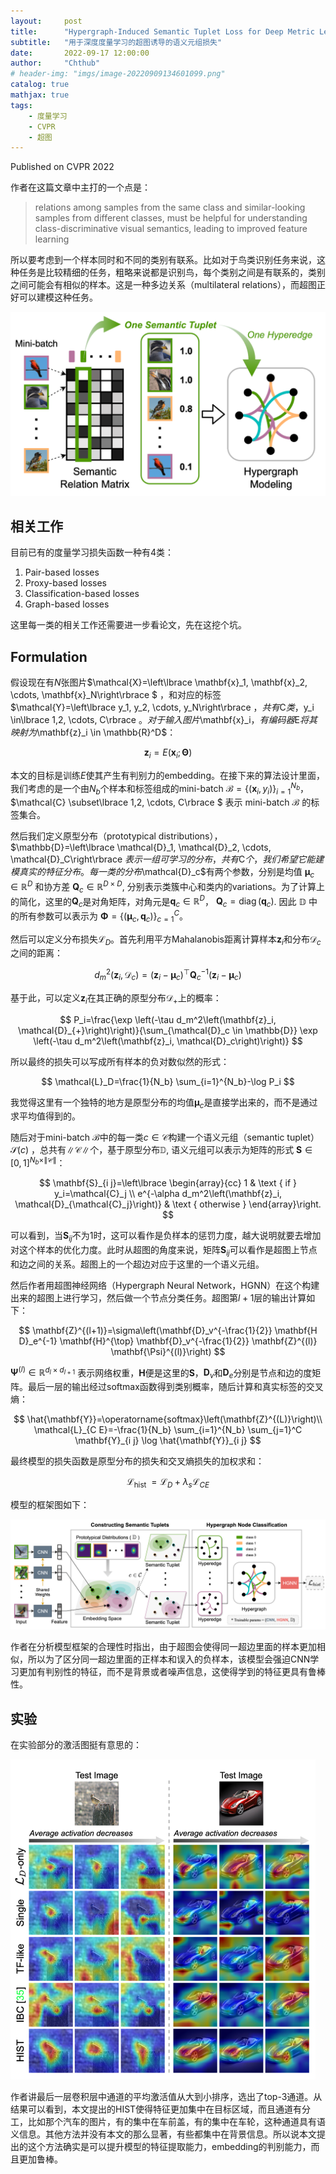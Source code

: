 ```yaml
---
layout:     post
title:      "Hypergraph-Induced Semantic Tuplet Loss for Deep Metric Learning"
subtitle:   "用于深度度量学习的超图诱导的语义元组损失"
date:       2022-09-17 12:00:00
author:     "Chthub"
# header-img: "imgs/image-20220909134601099.png"
catalog: true
mathjax: true
tags:
    - 度量学习
    - CVPR
    - 超图
---
```


Published on CVPR 2022

作者在这篇文章中主打的一个点是：

> relations among samples from the same class and similar-looking samples from different classes, must be helpful for understanding class-discriminative visual semantics, leading to improved feature learning

所以要考虑到一个样本同时和不同的类别有联系。比如对于鸟类识别任务来说，这种任务是比较精细的任务，粗略来说都是识别鸟，每个类别之间是有联系的，类别之间可能会有相似的样本。这是一种多边关系（multilateral relations），而超图正好可以建模这种任务。

<img src="https://raw.githubusercontent.com/chthub/chthub.github.io/main/imgs/image-20220917154436171.png" alt="image-20220917154436171" style="zoom:50%;" />

## 相关工作

目前已有的度量学习损失函数一种有4类：

1. Pair-based losses
2. Proxy-based losses
3. Classification-based losses
4. Graph-based losses

这里每一类的相关工作还需要进一步看论文，先在这挖个坑。

## Formulation

假设现在有$N$张图片$\mathcal{X}=\left\lbrace \mathbf{x}_1, \mathbf{x}_2, \cdots, \mathbf{x}_N\right\rbrace $ ，和对应的标签 $\mathcal{Y}=\left\lbrace y_1, y_2, \cdots, y_N\right\rbrace $，共有$C$类，$y_i \in\lbrace 1,2, \cdots, C\rbrace $。对于输入图片$\mathbf{x}_i$，有编码器$E$将其映射为$\mathbf{z}_i \in \mathbb{R}^D$：

$$
\mathbf{z}_i=E\left(\mathbf{x}_i ; \boldsymbol{\Theta}\right)
$$

本文的目标是训练$E$使其产生有判别力的embedding。在接下来的算法设计里面，我们考虑的是一个由$N_b$个样本和标签组成的mini-batch $\mathcal{B}=\left\lbrace \left(\mathbf{x}_i, y_i\right)\right\rbrace _{i=1}^{N_b}$， $\mathcal{C} \subset\lbrace 1,2, \cdots, C\rbrace $ 表示 mini-batch $\mathcal{B}$ 的标签集合。

然后我们定义原型分布（prototypical distributions），$\mathbb{D}=\left\lbrace \mathcal{D}_1, \mathcal{D}_2, \cdots, \mathcal{D}_C\right\rbrace $表示一组可学习的分布，共有$C$个，我们希望它能建模真实的特征分布。每一类的分布$\mathcal{D}_c$有两个参数，分别是均值 $\boldsymbol{\mu}_c \in \mathbb{R}^D$ 和协方差 $\mathbf{Q}_c \in \mathbb{R}^{D \times D}$, 分别表示类簇中心和类内的variations。为了计算上的简化，这里的$\mathbf{Q}_c$是对角矩阵，对角元是$\mathbf{q}_c\in \mathbb{R}^D$， $\mathbf{Q}_c=\operatorname{diag}\left(\mathbf{q}_c\right)$. 因此 $\mathbb{D}$ 中的所有参数可以表示为 $\boldsymbol{\Phi}=\left\lbrace \left(\boldsymbol{\mu}_c, \mathbf{q}_c\right)\right\rbrace _{c=1}^C$。

然后可以定义分布损失$\mathcal{L}_D$。首先利用平方Mahalanobis距离计算样本$\mathbf{z}_i$和分布$\mathcal{D}_c$之间的距离：

$$
d_m^2\left(\mathbf{z}_i, \mathcal{D}_c\right)=\left(\mathbf{z}_i-\boldsymbol{\mu}_c\right)^{\top} \mathbf{Q}_c^{-1}\left(\mathbf{z}_i-\boldsymbol{\mu}_c\right)
$$

基于此，可以定义$\mathbf{z}_ i$在其正确的原型分布$\mathcal{D}_+$上的概率：

$$
P_i=\frac{\exp \left(-\tau d_m^2\left(\mathbf{z}_i, \mathcal{D}_{+}\right)\right)}{\sum_{\mathcal{D}_c \in \mathbb{D}} \exp \left(-\tau d_m^2\left(\mathbf{z}_i, \mathcal{D}_c\right)\right)}
$$

所以最终的损失可以写成所有样本的负对数似然的形式：

$$
\mathcal{L}_D=\frac{1}{N_b} \sum_{i=1}^{N_b}-\log P_i
$$

我觉得这里有一个独特的地方是原型分布的均值$\boldsymbol{\mu}_c$是直接学出来的，而不是通过求平均值得到的。

随后对于mini-batch $\mathcal{B}$中的每一类$c \in \mathcal{C}$构建一个语义元组（semantic tuplet）$\mathcal{S}(c)$ ，总共有$\|\mathcal{C}\|$个，基于原型分布$\mathbb{D}$, 语义元组可以表示为矩阵的形式 $\mathbf{S} \in[0,1]^{N_b \times\|\mathcal{C}\|}$：

$$
\mathbf{S}_{i j}=\left\lbrace \begin{array}{cc}
1 & \text { if } y_i=\mathcal{C}_j \\
e^{-\alpha d_m^2\left(\mathbf{z}_i, \mathcal{D}_{\mathcal{C}_j}\right)} & \text { otherwise }
\end{array}\right.
$$

可以看到，当$\boldsymbol{S}_{ij}$不为1时，这可以看作是负样本的惩罚力度，越大说明就要去增加对这个样本的优化力度。此时从超图的角度来说，矩阵$\boldsymbol{S} _{ij}$可以看作是超图上节点和边之间的关系。超图上的一个超边对应于这里的一个语义元组。

然后作者用超图神经网络（Hypergraph Neural Network，HGNN）在这个构建出来的超图上进行学习，然后做一个节点分类任务。超图第$l+1$层的输出计算如下：

$$
\mathbf{Z}^{(l+1)}=\sigma\left(\mathbf{D}_v^{-\frac{1}{2}} \mathbf{H D}_e^{-1} \mathbf{H}^{\top} \mathbf{D}_v^{-\frac{1}{2}} \mathbf{Z}^{(l)} \mathbf{\Psi}^{(l)}\right)
$$

$\boldsymbol{\Psi}^{(l)} \in \mathbb{R}^{d_l \times d_{l+1}}$ 表示网络权重，$\boldsymbol{H}$便是这里的$\boldsymbol{S}$，$\mathbf{D}_v$和$\mathbf{D}_e$分别是节点和边的度矩阵。最后一层的输出经过softmax函数得到类别概率，随后计算和真实标签的交叉熵：

$$
\hat{\mathbf{Y}}=\operatorname{softmax}\left(\mathbf{Z}^{(L)}\right)\\
\mathcal{L}_{C E}=-\frac{1}{N_b} \sum_{i=1}^{N_b} \sum_{j=1}^C \mathbf{Y}_{i j} \log \hat{\mathbf{Y}}_{i j}
$$

最终模型的损失函数是原型分布的损失和交叉熵损失的加权求和：

$$
\mathcal{L}_{\text {hist }}=\mathcal{L}_D+\lambda_s \mathcal{L}_{C E}
$$

模型的框架图如下：

![image-20220917151836893](https://raw.githubusercontent.com/chthub/chthub.github.io/main/imgs/image-20220917151836893.png)

作者在分析模型框架的合理性时指出，由于超图会使得同一超边里面的样本更加相似，所以为了区分同一超边里面的正样本和误入的负样本，该模型会强迫CNN学习更加有判别性的特征，而不是背景或者噪声信息，这使得学到的特征更具有鲁棒性。

## 实验

在实验部分的激活图挺有意思的：

<img src="https://raw.githubusercontent.com/chthub/chthub.github.io/main/imgs/image-20220917152830000.png" alt="image-20220917152830000" style="zoom:50%;" />

作者讲最后一层卷积层中通道的平均激活值从大到小排序，选出了top-3通道。从结果可以看到，本文提出的HIST使得特征更加集中在目标区域，而且通道有分工，比如那个汽车的图片，有的集中在车前盖，有的集中在车轮，这种通道具有语义信息。其他方法并没有本文的那么显著，有些都集中在背景信息。所以说本文提出的这个方法确实是可以提升模型的特征提取能力，embedding的判别能力，而且更加鲁棒。

